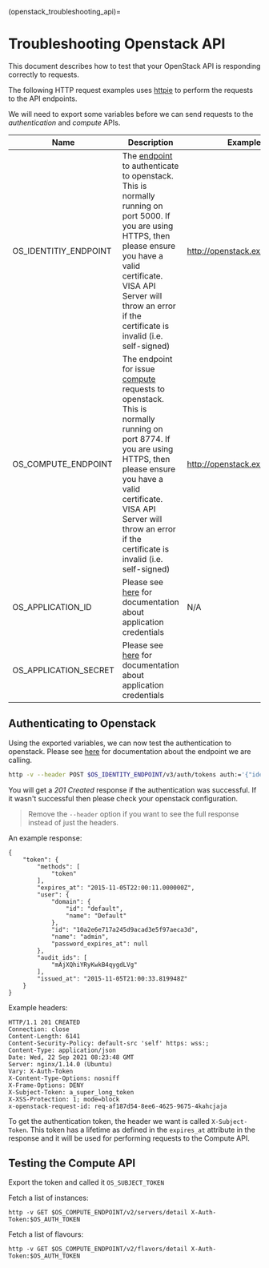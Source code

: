 (openstack_troubleshooting_api)=

# Troubleshooting Openstack API

This document describes how to test that your OpenStack API is responding correctly to requests.

The following HTTP request examples uses [httpie](https://httpie.io/) to perform the requests to the API endpoints.

We will need to export some variables before we can send requests to the _authentication_ and _compute_ APIs.

| Name                  | Description                                                                                                                                                                                                                                                                                                   | Example value                     |   |   |
|-----------------------|---------------------------------------------------------------------------------------------------------------------------------------------------------------------------------------------------------------------------------------------------------------------------------------------------------------|-----------------------------------|---|---|
| OS_IDENTITIY_ENDPOINT | The [endpoint](https://docs.openstack.org/api-ref/identity/v3/index.html) to authenticate to openstack.  This is normally running on port 5000. If you are using HTTPS, then please ensure you have a valid certificate. VISA API Server will throw an error if the certificate is invalid (i.e. self-signed) | http://openstack.example.com:5000 |   |   |
| OS_COMPUTE_ENDPOINT   | The endpoint for issue [compute](https://docs.openstack.org/api-ref/compute/) requests to openstack. This is normally running on port 8774. If you are using HTTPS, then please ensure you have a valid certificate. VISA API Server will throw an error if the certificate is invalid (i.e. self-signed)     | http://openstack.example.com:8774 |   |   |
| OS_APPLICATION_ID     | Please see [here](openstack_application_credentials) for documentation about application credentials                                                                                                                                                               | N/A                               |   |   |
| OS_APPLICATION_SECRET | Please see [here](openstack_application_credentials) for documentation about application credentials               


## Authenticating to Openstack

Using the exported variables, we can now test the authentication to openstack. Please see [here](https://docs.openstack.org/api-ref/identity/v3/index.html?expanded=token-authentication-with-explicit-unscoped-authorization-detail#token-authentication-with-explicit-unscoped-authorization) for documentation about the endpoint we are calling.

```bash
http -v --header POST $OS_IDENTITY_ENDPOINT/v3/auth/tokens auth:='{"identity":{"methods":["application_credential"],"application_credential":{"id":"'"$OS_APPLICATION_ID"'","secret":"'"$OS_APPLICATION_SECRET"'"}}}'
```

You will get a *201 Created* response if the authentication was successful. If it wasn't successful then please check your openstack configuration.

>Remove the `--header` option if you want to see the full response instead of just the headers.

An example response:

```
{
    "token": {
        "methods": [
            "token"
        ],
        "expires_at": "2015-11-05T22:00:11.000000Z",
        "user": {
            "domain": {
                "id": "default",
                "name": "Default"
            },
            "id": "10a2e6e717a245d9acad3e5f97aeca3d",
            "name": "admin",
            "password_expires_at": null
        },
        "audit_ids": [
            "mAjXQhiYRyKwkB4qygdLVg"
        ],
        "issued_at": "2015-11-05T21:00:33.819948Z"
    }
}
```

Example headers:

```
HTTP/1.1 201 CREATED
Connection: close
Content-Length: 6141
Content-Security-Policy: default-src 'self' https: wss:;
Content-Type: application/json
Date: Wed, 22 Sep 2021 08:23:48 GMT
Server: nginx/1.14.0 (Ubuntu)
Vary: X-Auth-Token
X-Content-Type-Options: nosniff
X-Frame-Options: DENY
X-Subject-Token: a_super_long_token
X-XSS-Protection: 1; mode=block
x-openstack-request-id: req-af187d54-8ee6-4625-9675-4kahcjaja
````

To get the authentication token, the header we want is called `X-Subject-Token`. This token has a lifetime as defined in the `expires_at` attribute in the response and it will be used for performing requests to the Compute API.


## Testing the Compute API

Export the token and called it `OS_SUBJECT_TOKEN`

Fetch a list of instances:

```
http -v GET $OS_COMPUTE_ENDPOINT/v2/servers/detail X-Auth-Token:$OS_AUTH_TOKEN
```

Fetch a list of flavours:

```
http -v GET $OS_COMPUTE_ENDPOINT/v2/flavors/detail X-Auth-Token:$OS_AUTH_TOKEN
```


